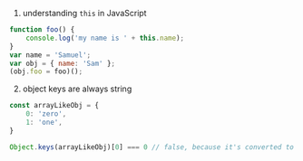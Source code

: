 1. understanding `this` in JavaScript
```javascript
function foo() {
    console.log('my name is ' + this.name);
}
var name = 'Samuel';
var obj = { name: 'Sam' };
(obj.foo = foo)();
```


2. object keys are always string 
```javascript
const arrayLikeObj = {
    0: 'zero',
    1: 'one',
}

Object.keys(arrayLikeObj)[0] === 0 // false, because it's converted to "0"
```
